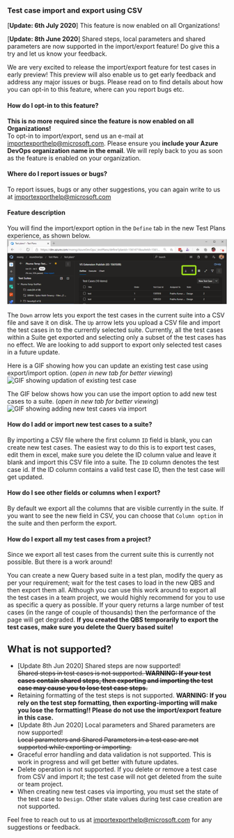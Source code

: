 ### Test case import and export using CSV

[**Update: 6th July 2020**]
This feature is now enabled on all Organizations!

[**Update: 8th June 2020**]
Shared steps, local parameters and shared parameters are now supported in the import/export feature! Do give this a try and let us know your feedback.  

We are very excited to release the import/export feature for test cases in early preview! This preview will also enable us to get early feedback and address any major issues or bugs. Please read on to find details about how you can opt-in to this feature, where can you report bugs etc.  

#### How do I opt-in to this feature?  
**This is no more required since the feature is now enabled on all Organizations!**  
To opt-in to import/export, send us an e-mail at [importexporthelp@microsoft.com](mailto:importexporthelp@microsoft.com?subject=Import/export%20feature%20enable%20request&body=My%20Azure%20DevOps%20Organization%20name%20is:). Please ensure you **include your Azure DevOps organization name in the email**. We will reply back to you as soon as the feature is enabled on your organization.  

#### Where do I report issues or bugs?  
To report issues, bugs or any other suggestions, you can again write to us at [importexporthelp@microsoft.com](mailto:importexporthelp@microsoft.com?subject=Import/export%20bug%20report&body=<Please%20provide%20detailed%20description%20of%20the%20issue%20and%20attach%20the%20CSV%20file%20if%20you%20can>)

#### Feature description
You will find the import/export option in the ```Define``` tab in the new Test Plans experience, as shown below.
![Import/export option in Define tab](../images/import-export-option-ui.png)  
  
The ```Down``` arrow lets you export the test cases in the current suite into a CSV file and save it on disk. The ```Up``` arrow lets you upload a CSV file and import the test cases in to the currently selected suite. Currently, all the test cases within a Suite get exported and selecting only a subset of the test cases has no effect. We are looking to add support to export only selected test cases in a future update.  

Here is a GIF showing how you can update an existing test case using export/import option. (*open in new tab for better viewing*)  
![GIF showing updation of existing test case](../images/import-export-demo-update-existing.gif)

The GIF below shows how you can use the import option to add new test cases to a suite. (*open in new tab for better viewing*)
![GIF showing adding new test cases via import](../images/import-export-demo-add-new.gif)

#### How do I add or import new test cases to a suite?
By importing a CSV file where the first column ```ID``` field is blank, you can create new test cases. The easiest way to do this is to export test cases, edit them in excel, make sure you delete the ID column value and leave it blank and import this CSV file into a suite. The ```ID``` column denotes the test case id. If the ID column contains a valid test case ID, then the test case will get updated.

#### How do I see other fields or columns when I export?
By default we export all the columns that are visible currently in the suite. If you want to see the new field in CSV, you can choose that ```Column option``` in the suite and then perform the export.

#### How do I export all my test cases from a project?
Since we export all test cases from the current suite this is currently not possible. But there is a work around!  

You can create a new Query based suite in a test plan, modify the query as per your requirement; wait for the test cases to load in the new QBS and then export them all. Although you can use this work around to export all the test cases in a team project, we would highly recommend for you to use as specific a query as possible. If your query returns a large number of test cases (in the range of couple of thousands) then the performance of the page will get degraded. **If you created the QBS temporarily to export the test cases, make sure you delete the Query based suite!**  

## What is not supported?  
- [Update 8th Jun 2020] Shared steps are now supported!  
~~Shared steps in test cases is not supported. **WARNING: If your test cases contain shared steps, then exporting and importing the test case may cause you to lose test case steps.**~~
- Retaining formatting of the test steps is not supported. **WARNING: If you rely on the test step formatting, then exporting-importing will make you lose the formatting!! Please do not use the import/export feature in this case.**
- [Update 8th Jun 2020] Local parameters and Shared parameters are now supported!  
~~Local parameters and Shared Parameters in a test case are not supported while exporting or importing.~~
- Graceful error handling and data validation is not supported. This is work in progress and will get better with future updates.
- Delete operation is not supported. If you delete or remove a test case from CSV and import it; the test case will not get deleted from the suite or team project.
- When creating new test cases via importing, you must set the state of the test case to ```Design```. Other state values during test case creation are not supported.  

Feel free to reach out to us at [importexporthelp@microsoft.com](mailto:importexporthelp@microsoft.com?subject=Import/export%20suggestion) for any suggestions or feedback.  
